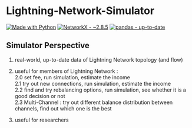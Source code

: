 # Lightning-Network-Simulator

<div>

[![Made with Python](https://img.shields.io/badge/Python->=3.6-blue?logo=python&logoColor=white)](https://python.org "Go to Python homepage")
[![NetworkX - ~2.8.5](https://img.shields.io/static/v1?label=NetworkX&message=~2.8.5&color=brightgreen)](https://networkx.org/)
[![pandas - up-to-date](https://img.shields.io/static/v1?label=pandas&message=up-to-date&color=blueviolet)](https://pandas.pydata.org/)


	
</div>



## Simulator Perspective

1. real-world, up-to-date data of Lightning Network topology (and flow)

2. useful for members of Lightning Network : </br>
	2.0 set fee, run simulation, estimate the income </br>
	2.1 try out new connections, run simulation, estimate the income </br>
	2.2 find and try rebalancing options, run simulation, see whether it is a good decision or not </br>
	2.3 Multi-Channel : try out different balance distribution between channels, find out which one is the best </br>

3. useful for researchers

